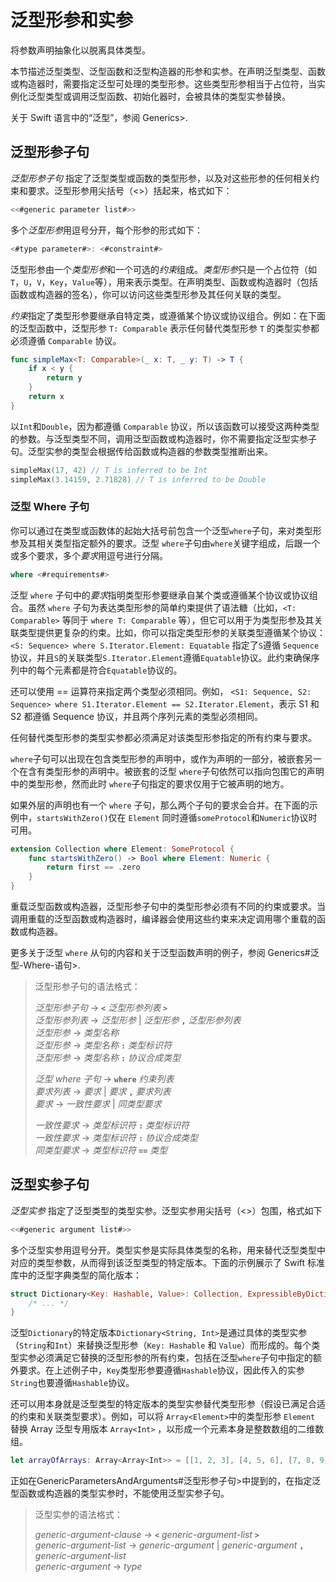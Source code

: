 <!--
要翻译的文件：https://github.com/SwiftGGTeam/the-swift-programming-language-in-chinese/blob/swift-6-beta-translation/swift-6.docc/ReferenceManual/GenericParametersAndArguments.md
Swift 文档源文件地址：https://docs.swift.org/swift-book/documentation/the-swift-programming-language/genericparametersandarguments
翻译估计用时：⭐️⭐️⭐️
-->

# 泛型形参和实参

将参数声明抽象化以脱离具体类型。

本节描述泛型类型、泛型函数和泛型构造器的形参和实参。在声明泛型类型、函数或构造器时，需要指定泛型可处理的类型形参。这些类型形参相当于占位符，当实例化泛型类型或调用泛型函数、初始化器时，会被具体的类型实参替换。

关于 Swift 语言中的“泛型”，参阅 Generics>.

<!--
  NOTE: Generic types are sometimes referred to as :newTerm:`parameterized types`
  because they're declared with one or more type parameters.
-->

## 泛型形参子句

*泛型形参子句* 指定了泛型类型或函数的类型形参，以及对这些形参的任何相关约束和要求。泛型形参用尖括号（<>）括起来，格式如下：

```swift
<<#generic parameter list#>>
```

多个*泛型形参*用逗号分开，每个形参的形式如下：

```swift
<#type parameter#>: <#constraint#>
```

泛型形参由一个*类型形参*和一个可选的*约束*组成。*类型形参*只是一个占位符（如 `T`，`U`，`V`，`Key`，`Value`等），用来表示类型。在声明类型、函数或构造器时（包括函数或构造器的签名），你可以访问这些类型形参及其任何关联的类型。

*约束*指定了类型形参要继承自特定类，或遵循某个协议或协议组合。例如：在下面的泛型函数中，泛型形参 `T: Comparable` 表示任何替代类型形参 `T` 的类型实参都必须遵循 `Comparable` 协议。

```swift
func simpleMax<T: Comparable>(_ x: T, _ y: T) -> T {
    if x < y {
        return y
    }
    return x
}
```

<!--
  - test: `generic-params`

  ```swifttest
  -> func simpleMax<T: Comparable>(_ x: T, _ y: T) -> T {
        if x < y {
           return y
        }
        return x
     }
  ```
-->

以`Int`和`Double`，因为都遵循 `Comparable` 协议，所以该函数可以接受这两种类型的参数。与泛型类型不同，调用泛型函数或构造器时，你不需要指定泛型实参子句。泛型实参的类型会根据传给函数或构造器的参数类型推断出来。

```swift
simpleMax(17, 42) // T is inferred to be Int
simpleMax(3.14159, 2.71828) // T is inferred to be Double
```

<!--
  - test: `generic-params`

  ```swifttest
  >> let r0 =
  -> simpleMax(17, 42) // T is inferred to be Int
  >> assert(r0 == 42)
  >> let r1 =
  -> simpleMax(3.14159, 2.71828) // T is inferred to be Double
  >> assert(r1 == 3.14159)
  ```
-->

<!--
  Rewrite the above to avoid bare expressions.
  Tracking bug is <rdar://problem/35301593>
-->

### 泛型 Where 子句

你可以通过在类型或函数体的起始大括号前包含一个泛型`where`子句，来对类型形参及其相关类型指定额外的要求。泛型 `where`子句由`where`关键字组成，后跟一个或多个要求，多个*要求*用逗号进行分隔。

```swift
where <#requirements#>
```

泛型 `where` 子句中的*要求*指明类型形参要继承自某个类或遵循某个协议或协议组合。虽然 `where` 子句为表达类型形参的简单约束提供了语法糖（比如，`<T: Comparable>` 等同于 `where T: Comparable` 等），但它可以用于为类型形参及其关联类型提供更复杂的约束。比如，你可以指定类型形参的关联类型遵循某个协议：`<S: Sequence> where S.Iterator.Element: Equatable`  指定了`S`遵循 `Sequence`协议，并且`S`的关联类型`S.Iterator.Element`遵循`Equatable`协议。此约束确保序列中的每个元素都是符合`Equatable`协议的。

还可以使用 == 运算符来指定两个类型必须相同。例如， `<S1: Sequence, S2: Sequence> where S1.Iterator.Element == S2.Iterator.Element`，表示 S1 和 S2 都遵循 Sequence 协议，并且两个序列元素的类型必须相同。

任何替代类型形参的类型实参都必须满足对该类型形参指定的所有约束与要求。

 `where`子句可以出现在包含类型形参的声明中，或作为声明的一部分，被嵌套另一个在含有类型形参的声明中。被嵌套的泛型 `where`子句依然可以指向包围它的声明中的类型形参，然而此时 `where`子句指定的要求仅用于它被声明的地方。

如果外层的声明也有一个 `where` 子句，那么两个子句的要求会合并。在下面的示例中，`startsWithZero()`仅在 `Element` 同时遵循`someProtocol`和`Numeric`协议时可用。

```swift
extension Collection where Element: SomeProtocol {
    func startsWithZero() -> Bool where Element: Numeric {
        return first == .zero
    }
}
```

<!--
  - test: `contextual-where-clauses-combine`

  ```swifttest
  >> protocol SomeProtocol { }
  >> extension Int: SomeProtocol { }
  -> extension Collection where Element: SomeProtocol {
         func startsWithZero() -> Bool where Element: Numeric {
             return first == .zero
         }
     }
  >> print( [1, 2, 3].startsWithZero() )
  << false
  ```
-->

<!--
  - test: `contextual-where-clause-combine-err`

  ```swifttest
  >> protocol SomeProtocol { }
  >> extension Bool: SomeProtocol { }
  ---
  >> extension Collection where Element: SomeProtocol {
  >>     func returnTrue() -> Bool where Element == Bool {
  >>         return true
  >>     }
  >>     func returnTrue() -> Bool where Element == Int {
  >>         return true
  >>     }
  >> }
  !$ error: no type for 'Self.Element' can satisfy both 'Self.Element == Int' and 'Self.Element : SomeProtocol'
  !! func returnTrue() -> Bool where Element == Int {
  !!                                            ^
  ```
-->

重载泛型函数或构造器，泛型形参子句中的类型形参必须有不同的约束或要求。当调用重载的泛型函数或构造器时，编译器会使用这些约束来决定调用哪个重载的函数或构造器。

更多关于泛型 `where` 从句的内容和关于泛型函数声明的例子，参阅 Generics#泛型-Where-语句>.

> 泛型形参子句的语法格式：
>
> *泛型形参子句* → **`<`** *泛型形参列表* **`>`** \
> *泛型形参列表* → *泛型形参* | *泛型形参* **`,`** *泛型形参列表* \
> *泛型形参* → *类型名称* \
> *泛型形参* → *类型名称* **`:`** *类型标识符* \
> *泛型形参* → *类型名称* **`:`** *协议合成类型*
>
> *泛型 where 子句* → **`where`** *约束列表* \
> *要求列表* → *要求* | *要求* **`,`** *要求列表* \
> *要求* → *一致性要求* | *同类型要求*
>
> *一致性要求* → *类型标识符* **`:`** *类型标识符* \
> *一致性要求* → *类型标识符* **`:`** *协议合成类型* \
> *同类型要求* → *类型标识符* **`==`** *类型*

<!--
  NOTE: A conformance requirement can only have one type after the colon,
  otherwise, you'd have a syntactic ambiguity
  (a comma-separated list types inside of a comma-separated list of requirements).
-->

## 泛型实参子句

*泛型实参* 指定了泛型类型的类型实参。泛型实参用尖括号（<>）包围，格式如下

```swift
<<#generic argument list#>>
```

多个泛型实参用逗号分开。类型实参是实际具体类型的名称，用来替代泛型类型中对应的类型参数，从而得到该泛型类型的特定版本。下面的示例展示了 Swift 标准库中的泛型字典类型的简化版本：

```swift
struct Dictionary<Key: Hashable, Value>: Collection, ExpressibleByDictionaryLiteral {
    /* ... */
}
```

<!--
  TODO: How are we supposed to wrap code lines like the above?
-->

泛型`Dictionary`的特定版本`Dictionary<String, Int>`是通过具体的类型实参（`String`和`Int`）来替换泛型形参（`Key: Hashable` 和 `Value`）而形成的。每个类型实参必须满足它替换的泛型形参的所有约束，包括在泛型`where`子句中指定的额外要求。在上述例子中，`Key`类型形参要遵循`Hashable`协议，因此传入的实参`String`也要遵循`Hashable`协议。

还可以用本身就是泛型类型的特定版本的类型实参替代类型形参（假设已满足合适的约束和关联类型要求）。例如，可以将 `Array<Element>`中的类型形参 `Element` 替换 Array 泛型专用版本 `Array<Int>` ，以形成一个元素本身是整数数组的二维数组。

```swift
let arrayOfArrays: Array<Array<Int>> = [[1, 2, 3], [4, 5, 6], [7, 8, 9]]
```

<!--
  - test: `array-of-arrays`

  ```swifttest
  -> let arrayOfArrays: Array<Array<Int>> = [[1, 2, 3], [4, 5, 6], [7, 8, 9]]
  ```
-->

正如在GenericParametersAndArguments#泛型形参子句>中提到的，在指定泛型函数或构造器的类型实参时，不能使用泛型实参子句。

> 泛型实参的语法格式：
>
> *generic-argument-clause* → **`<`** *generic-argument-list* **`>`** \
> *generic-argument-list* → *generic-argument* | *generic-argument* **`,`** *generic-argument-list* \
> *generic-argument* → *type*

<!--
This source file is part of the Swift.org open source project

Copyright (c) 2014 - 2022 Apple Inc. and the Swift project authors
Licensed under Apache License v2.0 with Runtime Library Exception

See https://swift.org/LICENSE.txt for license information
See https://swift.org/CONTRIBUTORS.txt for the list of Swift project authors
-->
